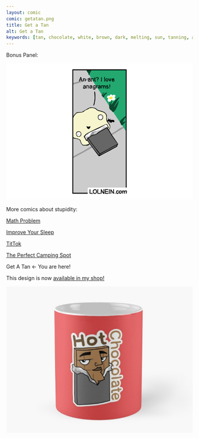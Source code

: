 ```yaml
---
layout: comic
comic: getatan.png
title: Get a Tan
alt: Get a Tan
keywords: [tan, chocolate, white, brown, dark, melting, sun, tanning, ant]
---
```


Bonus Panel:

![Get a Tan Bonus Panel](/images/getatan_bonus.png)

More comics about stupidity:

[Math Problem](https://lolnein.com/2019/11/08/mathproblem/)

[Improve Your Sleep](https://lolnein.com/2019/09/26/improveyoursleep/)

[TitTok](https://lolnein.com/2019/10/24/tiktok/)

[The Perfect Camping Spot](https://lolnein.com/2019/09/04/theperfectcampingspot/)

Get A Tan <- You are here!


This design is now [available in my shop!](https://www.redbubble.com/shop/Lolnein) 


[![Hot Chocolate Mug](/images/hotchocolate_mug.png)](https://www.redbubble.com/shop/Lolnein)